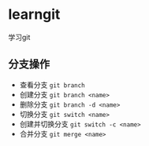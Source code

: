 # learngit
学习git

## 分支操作

+ 查看分支 `git branch`
+ 创建分支 `git branch <name>`
+ 删除分支 `git branch -d <name>`
+ 切换分支 `git switch <name>`
+ 创建并切换分支 `git switch -c <name>`
+ 合并分支 `git merge <name>`

